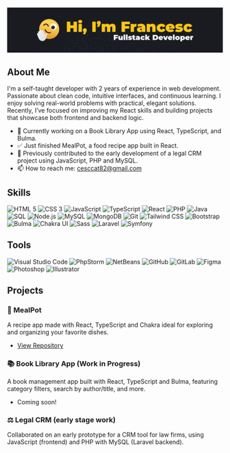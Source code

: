 ![My Profile Image](https://github.com/cescktNC/cescktNC/blob/main/img/portada_github.jpg)

## About Me

I'm a self-taught developer with 2 years of experience in web development. Passionate about clean code, intuitive interfaces, and continuous learning. I enjoy solving real-world problems with practical, elegant solutions. Recently, I’ve focused on improving my React skills and building projects that showcase both frontend and backend logic.

- 🔭 Currently working on a Book Library App using React, TypeScript, and Bulma.
- ✅ Just finished MealPot, a food recipe app built in React.
- 🧪 Previously contributed to the early development of a legal CRM project using JavaScript, PHP and MySQL.
- 📫 How to reach me: cesccat82@gmail.com

## Skills

![HTML 5](https://img.shields.io/badge/-HTML5-E34F26?style=flat-square&logo=html5&logoColor=white)
![CSS 3](https://img.shields.io/badge/-CSS3-1572B6?style=flat-square&logo=css3&logoColor=white)
![JavaScript](https://img.shields.io/badge/-JavaScript-F7DF1E?style=flat-square&logo=javascript&logoColor=white)
![TypeScript](https://img.shields.io/badge/-TypeScript-3178C6?style=flat-square&logo=typescript&logoColor=white)
![React](https://img.shields.io/badge/-React-61DAFB?style=flat-square&logo=react&logoColor=white)
![PHP](https://img.shields.io/badge/-PHP-777BB4?style=flat-square&logo=php&logoColor=white)
![Java](https://img.shields.io/badge/-Java-007396?style=flat-square&logo=java&logoColor=white)
![SQL](https://img.shields.io/badge/-SQL-9b9b9b?style=flat-square&logo=sql&logoColor=white)
![Node.js](https://img.shields.io/badge/-Node.js-5FA04E?style=flat-square&logo=nodedotjs&logoColor=white)
![MySQL](https://img.shields.io/badge/-MySQL-4479A1?style=flat-square&logo=mysql&logoColor=white)
![MongoDB](https://img.shields.io/badge/-MongoDB-47A248?style=flat-square&logo=mongodb&logoColor=white)
![Git](https://img.shields.io/badge/-GIT-F05032?style=flat-square&logo=git&logoColor=white)
![Tailwind CSS](https://img.shields.io/badge/-Tailwind%20CSS-38B2AC?style=flat-square&logo=tailwindcss&logoColor=white)
![Bootstrap](https://img.shields.io/badge/-Bootstrap-7952B3?style=flat-square&logo=bootstrap&logoColor=white)
![Bulma](https://img.shields.io/badge/-Bulma-00D1B2?style=flat-square&logo=bulma&logoColor=white)
![Chakra UI](https://img.shields.io/badge/-Chakra_UI-319795?style=flat-square&logoColor=white)
![Sass](https://img.shields.io/badge/-Sass-CC6699?style=flat-square&logo=sass&logoColor=white)
![Laravel](https://img.shields.io/badge/-Laravel-FF2D20?style=flat-square&logo=laravel&logoColor=white)
![Symfony](https://img.shields.io/badge/-Symfony-000000?style=flat-square&logo=symfony&logoColor=white)

## Tools

![Visual Studio Code](https://img.shields.io/badge/-Visual Studio Code-007ACC?style=flat-square=visualstudiocode=white)
![PhpStorm](https://img.shields.io/badge/-PhpStorm-000000?style=flat-square&logo=phpstorm&logoColor=white)
![NetBeans](https://img.shields.io/badge/-NetBeans-1B6AC6?style=flat-square&logo=apachenetbeanside&logoColor=white)
![GitHub](https://img.shields.io/badge/-GitHub-181717?style=flat-square&logo=github&logoColor=white)
![GitLab](https://img.shields.io/badge/-GitLab-FC6D26?style=flat-square&logo=gitlab&logoColor=white)
![Figma](https://img.shields.io/badge/-Figma-F24E1E?style=flat-square&logo=figma&logoColor=white)
![Photoshop](https://img.shields.io/badge/-Photoshop-31A8FF?style=flat-square&logo=adobephotoshop&logoColor=white)
![Illustrator](https://img.shields.io/badge/-Illustrator-FF9A00?style=flat-square&logo=adobeillustrator&logoColor=white)

## Projects

### 🍲 MealPot

A recipe app made with React, TypeScript and Chakra ideal for exploring and organizing your favorite dishes.

- [View Repository](https://github.com/cescktNC/meal-pot-app.git)

### 📚 Book Library App (Work in Progress)

A book management app built with React, TypeScript and Bulma, featuring category filters, search by author/title, and more.

- Coming soon!

### ⚖️ Legal CRM (early stage work)

Collaborated on an early prototype for a CRM tool for law firms, using JavaScript (frontend) and PHP with MySQL (Laravel backend).
